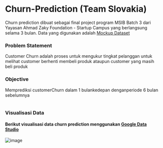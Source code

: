 # Churn-Prediction (Team Slovakia)
Churn prediction dibuat sebagai final project program MSIB Batch 3 dari Yayasan Ahmad Zaky Foundation - Startup Campus yang berlangsung selama 3 bulan.
Data yang digunakan adalah [Mockup Dataset](https://bit.ly/datasetFPDS)

### Problem Statement
Customer Churn adalah proses untuk mengukur tingkat pelanggan untuk melihat customer berhenti membeli produk ataupun customer yang masih beli produk

### Objective
Memprediksi customerChurn dalam 1 bulankedepan denganperiode 6 bulan sebelumnya

#

### Visualisasi Data
#### Berikut visualisasi data churn prediction menggunakan [Google Data Studio](https://lookerstudio.google.com/u/0/reporting/bc87dea6-0f03-429d-9408-1e1ee40099ee/page/KdO8C)

![image](https://user-images.githubusercontent.com/82057016/216866989-3deea2a8-25a9-4d1d-83ba-5263f922cdf3.png)
